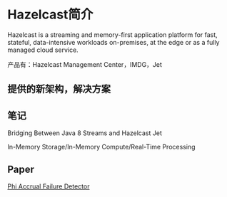 # Hazelcast简介

Hazelcast is a streaming and memory-first application platform for fast, stateful, data-intensive workloads on-premises, 
at the edge or as a fully managed cloud service.

产品有：Hazelcast Management Center，IMDG，Jet


## 提供的新架构，解决方案


## 笔记

Bridging Between Java 8 Streams and Hazelcast Jet

In-Memory Storage/In-Memory Compute/Real-Time Processing


## Paper

[Phi Accrual Failure Detector](https://www.computer.org/csdl/proceedings-article/srds/2004/22390066/12OmNvT2phv)